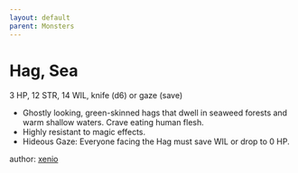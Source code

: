```yaml
---
layout: default
parent: Monsters
---
```


# Hag, Sea
3 HP, 12 STR, 14 WIL, knife (d6) or gaze (save)

- Ghostly looking, green-skinned hags that dwell in seaweed forests and warm shallow waters. Crave eating human flesh.
- Highly resistant to magic effects.
- Hideous Gaze: Everyone facing the Hag must save WIL or drop to 0 HP.

author: [xenio](https://xenioinabottle.blogspot.com/2021/03/classic-monsters-for-cairnito-part-2.html)
